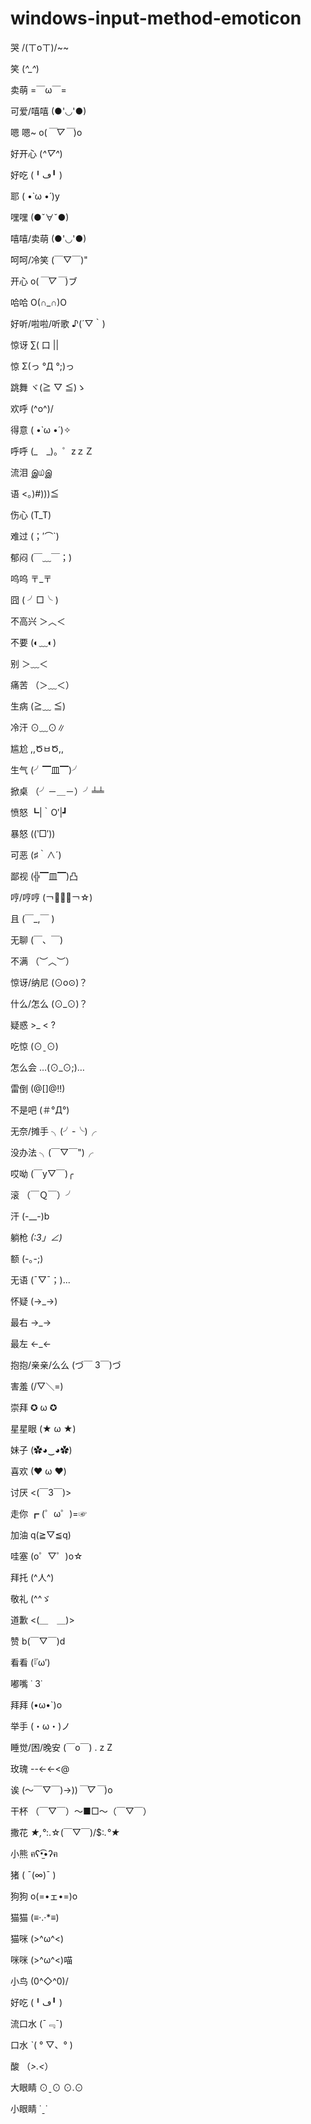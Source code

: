 # windows-input-method-emoticon

哭 /(ㄒoㄒ)/~~

笑 (*^_^*)

卖萌 =￣ω￣=

可爱/嘻嘻 (●'◡'●)

嗯 嗯~ o(*￣▽￣*)o

好开心 (*^▽^*)

好吃 (╹ڡ╹ )

耶 ( •̀ ω •́ )y

嘿嘿 (●ˇ∀ˇ●)

嘻嘻/卖萌 (●'◡'●)

呵呵/冷笑 (￣▽￣)"

开心 o(*￣▽￣*)ブ

哈哈 O(∩_∩)O

好听/啦啦/听歌 ♪(´▽｀)

惊讶 ∑( 口 ||

惊 Σ(っ °Д °;)っ

跳舞 ヾ(≧ ▽ ≦)ゝ

欢呼 \(^o^)/

得意 ( •̀ ω •́ )✧

呼呼 (_　_)。゜zｚＺ

流泪 இ௰இ

语 <。)#)))≦

伤心 (T_T)

难过 (；′⌒`)

郁闷 (￣﹏￣；)

呜呜 〒_〒

囧 ( ╯□╰ )

不高兴 ＞︿＜

不要 (◐﹏◐)

别 ＞﹏＜

痛苦 （＞﹏＜）

生病 (≧﹏ ≦)

冷汗 ⊙﹏⊙∥

尴尬 ,,ԾㅂԾ,,

生气 (╯▔皿▔)╯

掀桌 （╯－＿－）╯╧╧

愤怒 ┗|｀O′|┛

暴怒 ((‵□′))

可恶 (♯｀∧´)

鄙视 (╬▔皿▔)凸

哼/哼哼 (￢︿̫̿￢☆)

且 (￣_,￣ )

无聊 (￣、￣)

不满 （︶︿︶）

惊讶/纳尼 (⊙o⊙)？

什么/怎么 (⊙_⊙)？

疑惑 >_ < ?

吃惊 (⊙ˍ⊙)

怎么会 …(⊙_⊙;)…

雷倒 (@[]@!!)

不是吧 (＃°Д°)

无奈/摊手 ╮(╯-╰)╭

没办法 ╮(￣▽￣")╭

哎呦  (￣y▽￣)╭

滚 （￣Ｑ￣）╯

汗 (-__-)b

躺枪 _(:3」∠)_

额 (-｡-;)

无语 (ˉ▽ˉ；)...

怀疑 (→_→)

最右 →_→

最左 ←_←

抱抱/亲亲/么么 (づ￣ 3￣)づ

害羞 (/▽＼=)

崇拜 ✪ ω ✪

星星眼 (★ ω ★)

妹子 (✿◕‿◕✿)

喜欢 (❤ ω ❤)

讨厌 <(￣3￣)>

走你 ┏ (゜ω゜)=☞

加油 q(≧▽≦q)

哇塞 (o゜▽゜)o☆

拜托 (^人^)

敬礼 (^^ゞ

道歉 <(＿　＿)>

赞 b(￣▽￣)d

看看 (『ω′)

嘟嘴 ˙ 3˙

拜拜 \(•ω•`)o

举手  (・ω・)ノ

睡觉/困/晚安 (￣o￣) . z Z

玫瑰 --<-<-<@

诶  (～￣▽￣)→))*￣▽￣*)o

干杯 （￣▽￣）～■□～（￣▽￣）

撒花 *★,°*:.☆\(￣▽￣)/$:*.°★*

小熊 ฅʕ•̫͡•ʔฅ

猪 ( ¯(∞)¯ )

狗狗 o(=•ェ•=)o

猫猫 (≡‧.‧*≡)

猫咪 (>^ω^<)

咪咪 (>^ω^<)喵

小鸟 \(0^◇^0)/

好吃 (╹ڡ╹ )

流口水 (ˉ﹃ˉ)

口水 ˋ( ° ▽、° )

酸 （*>.<*）

大眼睛 ⊙ˍ⊙ ⊙.⊙

小眼睛 ˙ˍ˙
